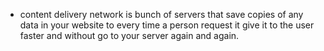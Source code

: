 - content delivery network is bunch of servers that save copies of any data in your website to every time a person request it give it to the user faster and without go to your server again and again.